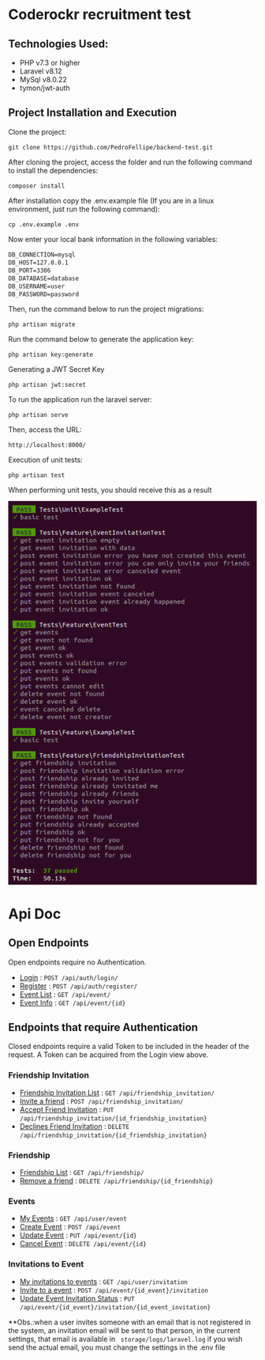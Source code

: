 Coderockr recruitment test
=======================

Technologies Used:
-----------------------

 * PHP v7.3 or higher
 * Laravel v8.12
 * MySql v8.0.22
 * tymon/jwt-auth

Project Installation and Execution
------------
Clone the project:

    git clone https://github.com/PedroFellipe/backend-test.git

After cloning the project, access the folder and run the following command to install the dependencies:

    composer install
    
After installation copy the .env.example file (If you are in a linux environment, just run the following command):

    cp .env.example .env

Now enter your local bank information in the following variables:

    DB_CONNECTION=mysql
    DB_HOST=127.0.0.1
    DB_PORT=3306
    DB_DATABASE=database
    DB_USERNAME=user
    DB_PASSWORD=password

Then, run the command below to run the project migrations:

    php artisan migrate
    
Run the command below to generate the application key:

    php artisan key:generate

Generating a JWT Secret Key

    php artisan jwt:secret 

To run the application run the laravel server:

    php artisan serve
    
Then, access the URL:

    http://localhost:8000/

      
Execution of unit tests:

    php artisan test

When performing unit tests, you should receive this as a result
    
  ![Alt text](unit_tests.png?raw=true "Title")

    
# Api Doc

## Open Endpoints

Open endpoints require no Authentication.

* [Login](api_docs/login.md) : `POST /api/auth/login/`
* [Register](api_docs/register.md) : `POST /api/auth/register/`
* [Event List](api_docs/get_events.md) : `GET /api/event/`
* [Event Info](api_docs/get_event.md) : `GET /api/event/{id}`

## Endpoints that require Authentication

Closed endpoints require a valid Token to be included in the header of the
request. A Token can be acquired from the Login view above.

### Friendship Invitation

* [Friendship Invitation List](api_docs/get_event_invitation.md) : `GET /api/friendship_invitation/`
* [Invite a friend](api_docs/post_event_invitation.md) : `POST /api/friendship_invitation/`
* [Accept Friend Invitation](api_docs/put_event_invitation.md) : `PUT /api/friendship_invitation/{id_friendship_invitation}`
* [Declines Friend Invitation](api_docs/delete_friendship_invitation.md) : `DELETE /api/friendship_invitation/{id_friendship_invitation}`

### Friendship
* [Friendship List](api_docs/get_friendship.md) : `GET /api/friendship/`
* [Remove a friend](api_docs/delete_friendship_invitation.md) : `DELETE /api/friendship/{id_friendship}`

### Events
* [My Events](api_docs/get_user_events.md) : `GET /api/user/event`
* [Create Event](api_docs/post_event.md) : `POST /api/event`
* [Update Event](api_docs/put_event.md) : `PUT /api/event/{id}`
* [Cancel Event](api_docs/delete_event.md) : `DELETE /api/event/{id}`

### Invitations to Event
* [My invitations to events](api_docs/get_event_invitation.md) : `GET /api/user/invitation`
* [Invite to a event](api_docs/post_event_invitation.md) : `POST /api/event/{id_event}/invitation`
* [Update Event Invitation Status](api_docs/put_event.md) : `PUT /api/event/{id_event}/invitation/{id_event_invitation}`

**Obs.:when a user invites someone with an email that is not registered in the system, an invitation email will be sent to that person, in the current settings, that email is available in `` storage/logs/laravel.log`` if you wish send the actual email, you must change the settings in the .env file
